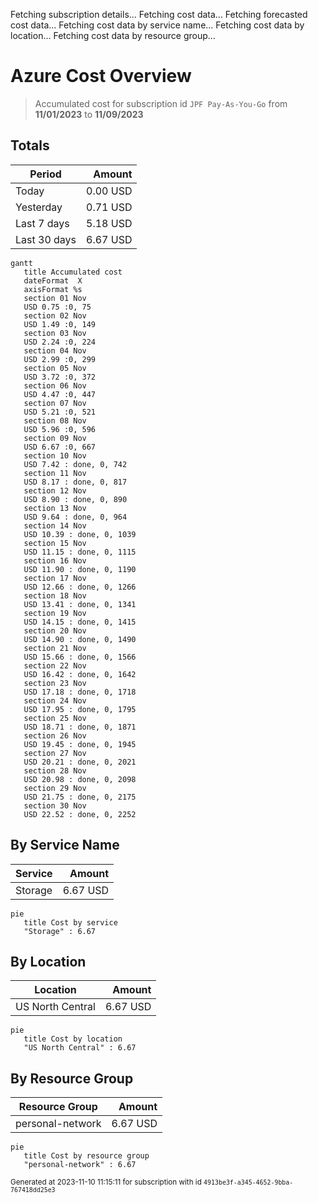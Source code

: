 Fetching subscription details...
Fetching cost data...
Fetching forecasted cost data...
Fetching cost data by service name...
Fetching cost data by location...
Fetching cost data by resource group...
# Azure Cost Overview

> Accumulated cost for subscription id `JPF Pay-As-You-Go` from **11/01/2023** to **11/09/2023**

## Totals

|Period|Amount|
|---|---:|
|Today|0.00 USD|
|Yesterday|0.71 USD|
|Last 7 days|5.18 USD|
|Last 30 days|6.67 USD|

```mermaid
gantt
   title Accumulated cost
   dateFormat  X
   axisFormat %s
   section 01 Nov
   USD 0.75 :0, 75
   section 02 Nov
   USD 1.49 :0, 149
   section 03 Nov
   USD 2.24 :0, 224
   section 04 Nov
   USD 2.99 :0, 299
   section 05 Nov
   USD 3.72 :0, 372
   section 06 Nov
   USD 4.47 :0, 447
   section 07 Nov
   USD 5.21 :0, 521
   section 08 Nov
   USD 5.96 :0, 596
   section 09 Nov
   USD 6.67 :0, 667
   section 10 Nov
   USD 7.42 : done, 0, 742
   section 11 Nov
   USD 8.17 : done, 0, 817
   section 12 Nov
   USD 8.90 : done, 0, 890
   section 13 Nov
   USD 9.64 : done, 0, 964
   section 14 Nov
   USD 10.39 : done, 0, 1039
   section 15 Nov
   USD 11.15 : done, 0, 1115
   section 16 Nov
   USD 11.90 : done, 0, 1190
   section 17 Nov
   USD 12.66 : done, 0, 1266
   section 18 Nov
   USD 13.41 : done, 0, 1341
   section 19 Nov
   USD 14.15 : done, 0, 1415
   section 20 Nov
   USD 14.90 : done, 0, 1490
   section 21 Nov
   USD 15.66 : done, 0, 1566
   section 22 Nov
   USD 16.42 : done, 0, 1642
   section 23 Nov
   USD 17.18 : done, 0, 1718
   section 24 Nov
   USD 17.95 : done, 0, 1795
   section 25 Nov
   USD 18.71 : done, 0, 1871
   section 26 Nov
   USD 19.45 : done, 0, 1945
   section 27 Nov
   USD 20.21 : done, 0, 2021
   section 28 Nov
   USD 20.98 : done, 0, 2098
   section 29 Nov
   USD 21.75 : done, 0, 2175
   section 30 Nov
   USD 22.52 : done, 0, 2252
```

## By Service Name

|Service|Amount|
|---|---:|
|Storage|6.67 USD|

```mermaid
pie
   title Cost by service
   "Storage" : 6.67
```

## By Location

|Location|Amount|
|---|---:|
|US North Central|6.67 USD|

```mermaid
pie
   title Cost by location
   "US North Central" : 6.67
```

## By Resource Group

|Resource Group|Amount|
|---|---:|
|personal-network|6.67 USD|

```mermaid
pie
   title Cost by resource group
   "personal-network" : 6.67
```

<sup>Generated at 2023-11-10 11:15:11 for subscription with id `4913be3f-a345-4652-9bba-767418dd25e3`</sup>
